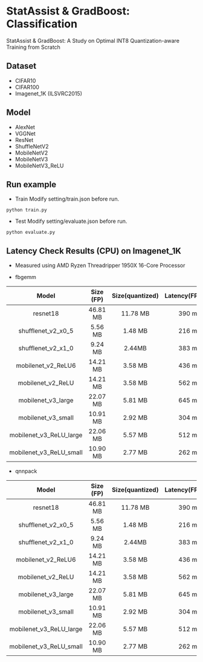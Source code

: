 # StatAssist & GradBoost: Classification
StatAssist & GradBoost: A Study on Optimal INT8 Quantization-aware Training from Scratch

## Dataset
- CIFAR10
- CIFAR100
- Imagenet_1K (ILSVRC2015)

## Model
- AlexNet
- VGGNet
- ResNet
- ShuffleNetV2
- MobileNetV2
- MobileNetV3
- MobileNetV3_ReLU

## Run example

- Train
Modify setting/train.json before run.   
```shell
python train.py

```
- Test
Modify setting/evaluate.json before run.   
```shell
python evaluate.py

```

## Latency Check Results (CPU) on Imagenet_1K
* Measured using AMD Ryzen Threadripper 1950X 16-Core Processor

- fbgemm 

| Model   | Size (FP) | Size(quantized) | Latency(FP) | Latency(quantized)|
|:-------:|:---------:|:---------------:|------------:|------------------:|
|resnet18 | 46.81 MB | 11.78 MB | 390 ms  | 187 ms |
|shufflenet_v2_x0_5| 5.56 MB | 1.48 MB | 216 ms  | 128 ms |
|shufflenet_v2_x1_0| 9.24 MB | 2.44MB | 383 ms  | 355 ms |
|mobilenet_v2_ReLU6| 14.21 MB | 3.58 MB | 436 ms  | 278 ms |
|mobilenet_v2_ReLU| 14.21 MB | 3.58 MB | 562 ms  | 108 ms |
|mobilenet_v3_large| 22.07 MB | 5.81 MB | 645 ms  | 431 ms |
|mobilenet_v3_small| 10.91 MB | 2.92 MB | 304 ms  | 276 ms |
|mobilenet_v3_ReLU_large| 22.06 MB | 5.57 MB | 512 ms  | 232 ms |
|mobilenet_v3_ReLU_small| 10.90 MB | 2.77 MB | 262 ms  | 150 ms |

- qnnpack

| Model   | Size (FP) | Size(quantized) | Latency(FP) | Latency(quantized)|
|:-------:|:---------:|:---------------:|------------:|------------------:|
|resnet18 | 46.81 MB | 11.78 MB | 390 ms  | 191 ms |
|shufflenet_v2_x0_5| 5.56 MB | 1.48 MB | 216 ms  | 124 ms |
|shufflenet_v2_x1_0| 9.24 MB | 2.44MB | 383 ms  | 350 ms |
|mobilenet_v2_ReLU6| 14.21 MB | 3.58 MB | 436 ms  | 259 ms |
|mobilenet_v2_ReLU| 14.21 MB | 3.58 MB | 562 ms  | 97 ms |
|mobilenet_v3_large| 22.07 MB | 5.81 MB | 645 ms  | 422 ms |
|mobilenet_v3_small| 10.91 MB | 2.92 MB | 304 ms  | 272 ms |
|mobilenet_v3_ReLU_large| 22.06 MB | 5.57 MB | 512 ms  | 232 ms |
|mobilenet_v3_ReLU_small| 10.90 MB | 2.77 MB | 262 ms  | 151 ms |
